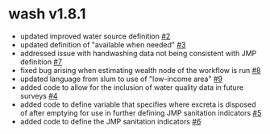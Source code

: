 
# wash v1.8.1

* updated improved water source definition [#2](https://github.com/validmeasures/wash/issues/2)
* updated definition of "available when needed"  [#3](https://github.com/validmeasures/wash/issues/3)
* addressed issue with handwashing data not being consistent with JMP definition [#7](https://github.com/validmeasures/wash/issues/7)
* fixed bug arising when estimating wealth node of the workflow is run [#8](https://github.com/validmeasures/wash/issues/8)
* updated language from slum to use of "low-income area" [#9](https://github.com/validmeasures/wash/issues/9)
* added code to allow for the inclusion of water quality data in future surveys [#4](https://github.com/validmeasures/wash/issues/4)
* added code to define variable that specifies where excreta is disposed of after emptying for use in further defining JMP sanitation indicators [#5](https://github.com/validmeasures/wash/issues/5)
* added code to define the JMP sanitation indicators [#6](https://github.com/validmeasures/wash/issues/6)
